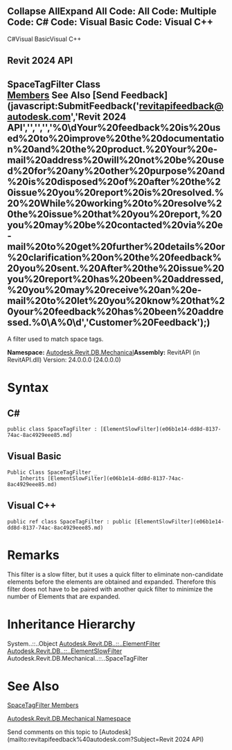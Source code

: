﻿

Collapse AllExpand All Code: All Code: Multiple Code: C# Code: Visual Basic Code: Visual C++   
---  
  
C#Visual BasicVisual C++

Revit 2024 API  
---  
SpaceTagFilter Class  
[Members](f58cb880-b138-c6be-327a-0b78a21cb9fb.md) See Also [Send Feedback](javascript:SubmitFeedback\('revitapifeedback@autodesk.com','Revit 2024 API','','','','%0\\dYour%20feedback%20is%20used%20to%20improve%20the%20documentation%20and%20the%20product.%20Your%20e-mail%20address%20will%20not%20be%20used%20for%20any%20other%20purpose%20and%20is%20disposed%20of%20after%20the%20issue%20you%20report%20is%20resolved.%20%20While%20working%20to%20resolve%20the%20issue%20that%20you%20report,%20you%20may%20be%20contacted%20via%20e-mail%20to%20get%20further%20details%20or%20clarification%20on%20the%20feedback%20you%20sent.%20After%20the%20issue%20you%20report%20has%20been%20addressed,%20you%20may%20receive%20an%20e-mail%20to%20let%20you%20know%20that%20your%20feedback%20has%20been%20addressed.%0\\A%0\\d','Customer%20Feedback'\);)  
---  
  
A filter used to match space tags. 

**Namespace:** [Autodesk.Revit.DB.Mechanical](0eafd899-5912-56fd-94b1-d286156e26fc.md)**Assembly:** RevitAPI (in RevitAPI.dll) Version: 24.0.0.0 (24.0.0.0)

# Syntax

C#  
---  
      
    
    public class SpaceTagFilter : [ElementSlowFilter](e06b1e14-dd8d-8137-74ac-8ac4929eee85.md)  
  
Visual Basic  
---  
      
    
    Public Class SpaceTagFilter _
    	Inherits [ElementSlowFilter](e06b1e14-dd8d-8137-74ac-8ac4929eee85.md)  
  
Visual C++  
---  
      
    
    public ref class SpaceTagFilter : public [ElementSlowFilter](e06b1e14-dd8d-8137-74ac-8ac4929eee85.md)  
  
# Remarks

This filter is a slow filter, but it uses a quick filter to eliminate non-candidate elements before the elements are obtained and expanded. Therefore this filter does not have to be paired with another quick filter to minimize the number of Elements that are expanded. 

# Inheritance Hierarchy

System..::..Object [Autodesk.Revit.DB..::..ElementFilter](b8b46cbf-9ecc-0745-ec53-c3c3b6510113.md) [Autodesk.Revit.DB..::..ElementSlowFilter](e06b1e14-dd8d-8137-74ac-8ac4929eee85.md) Autodesk.Revit.DB.Mechanical..::..SpaceTagFilter

# See Also

[SpaceTagFilter Members](f58cb880-b138-c6be-327a-0b78a21cb9fb.md)

[Autodesk.Revit.DB.Mechanical Namespace](0eafd899-5912-56fd-94b1-d286156e26fc.md)

Send comments on this topic to [Autodesk](mailto:revitapifeedback%40autodesk.com?Subject=Revit 2024 API)